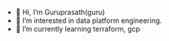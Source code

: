 - 👋 Hi, I’m Guruprasath(guru)
- 👀 I’m interested in data platform engineering.
- 🌱 I’m currently learning terraform, gcp

<!---
guru-Mercari/guru-Mercari is a ✨ special ✨ repository because its `README.md` (this file) appears on your GitHub profile.
You can click the Preview link to take a look at your changes.
--->
